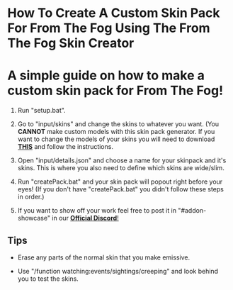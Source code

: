 # **How To Create A Custom Skin Pack For From The Fog Using The From The Fog Skin Creator**

# A simple guide on how to make a custom skin pack for From The Fog!

1. Run "setup.bat".

2. Go to "input/skins" and change the skins to whatever you want. (You **CANNOT** make custom models with this skin pack generator. If you want to change the models of your skins you will need to download [**THIS**](https://lunareclipse.studio/dl/From-The-Fog-Custom-Skin-Template.zip) and follow the instructions.

3. Open "input/details.json" and choose a name for your skinpack and it's skins. This is where you also need to define which skins are wide/slim.

4. Run "createPack.bat" and your skin pack will popout right before your eyes! (If you don't have "createPack.bat" you didn't follow these steps in order.)

5. If you want to show off your work feel free to post it in "#addon-showcase" in our [**Official Discord**!](https://discord.lunareclipse.studio)

## **Tips**

- Erase any parts of the normal skin that you make emissive.

- Use "/function watching:events/sightings/creeping" and look behind you to test the skins.